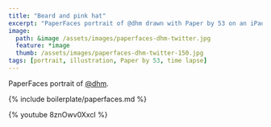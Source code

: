 ```yaml
---
title: "Beard and pink hat"
excerpt: "PaperFaces portrait of @dhm drawn with Paper by 53 on an iPad."
image: 
  path: &image /assets/images/paperfaces-dhm-twitter.jpg 
  feature: *image
  thumb: /assets/images/paperfaces-dhm-twitter-150.jpg
tags: [portrait, illustration, Paper by 53, time lapse]
---
```


PaperFaces portrait of [@dhm](http://twitter.com/dhm).

{% include boilerplate/paperfaces.md %}

{% youtube 8znOwv0XxcI %}
